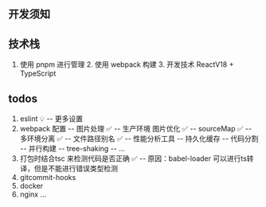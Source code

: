 
## 开发须知

## 技术栈
  1. 使用 pnpm 进行管理
	2. 使用 webpack 构建
	3. 开发技术 ReactV18 + TypeScript

## todos
1. eslint 💡
	-- 更多设置
2. webpack 配置 
	-- 图片处理 ✅
	-- 生产环境 图片优化 ✅
	-- sourceMap ✅
	-- 多环境分离 ✅
	-- 文件路径别名 ✅
	-- 性能分析工具
	-- 持久化缓存
	-- 代码分割
	-- 并行构建
	-- tree-shaking
	-- ...
3. 打包时结合tsc 来检测代码是否正确 ✅
	-- 原因：babel-loader 可以进行ts转译，但是不能进行错误类型检测
5. gitcommit-hooks
6. docker
7. nginx
...